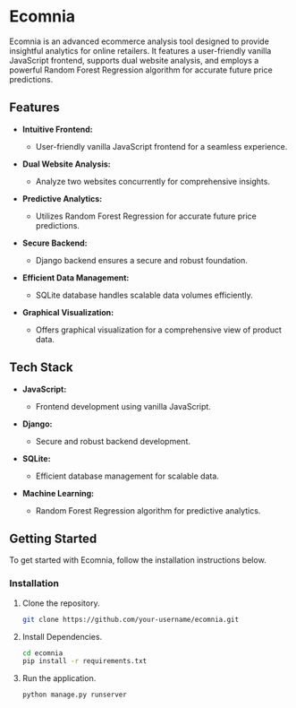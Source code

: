 # Ecomnia

Ecomnia is an advanced ecommerce analysis tool designed to provide insightful analytics for online retailers. It features a user-friendly vanilla JavaScript frontend, supports dual website analysis, and employs a powerful Random Forest Regression algorithm for accurate future price predictions.

## Features

- **Intuitive Frontend:**
  - User-friendly vanilla JavaScript frontend for a seamless experience.

- **Dual Website Analysis:**
  - Analyze two websites concurrently for comprehensive insights.

- **Predictive Analytics:**
  - Utilizes Random Forest Regression for accurate future price predictions.

- **Secure Backend:**
  - Django backend ensures a secure and robust foundation.

- **Efficient Data Management:**
  - SQLite database handles scalable data volumes efficiently.

- **Graphical Visualization:**
  - Offers graphical visualization for a comprehensive view of product data.

## Tech Stack

- **JavaScript:**
  - Frontend development using vanilla JavaScript.

- **Django:**
  - Secure and robust backend development.

- **SQLite:**
  - Efficient database management for scalable data.

- **Machine Learning:**
  - Random Forest Regression algorithm for predictive analytics.

## Getting Started

To get started with Ecomnia, follow the installation instructions below.

### Installation

1. Clone the repository.
   ```bash
   git clone https://github.com/your-username/ecomnia.git
   
2. Install Dependencies.
   ```bash
   cd ecomnia
   pip install -r requirements.txt

3. Run the application.
   ```bash
   python manage.py runserver
